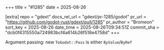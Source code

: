 +++
title = "#1285"
date = 2025-08-26

[extra]
repo = "gdext"
docs_rel_url = "gdext/pr-1285/godot"
pr_url = "https://github.com/godot-rust/gdext/pull/1285"
pr_author = "Bromeon"
sort_key = 2025-08-26
date_time = 2025-08-26T09:34:51Z
commit_sha = "dcb0f4315550a724983bcf4a614b26f518e4758d"
+++

Argument passing: new `ToGodot::Pass` is either `ByValue`/`ByRef`

